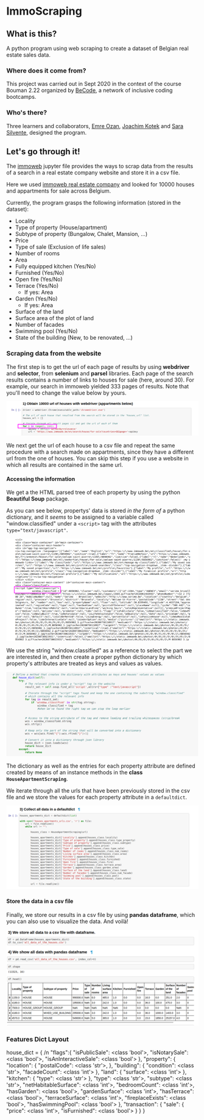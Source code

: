 # ImmoScraping

## What is this?

A python program using web scraping to create a dataset of Belgian real estate sales data.   

### Where does it come from?

This project was carried out in Sept 2020 in the context of the course Bouman 2.22 organized by [BeCode](https://github.com/becodeorg), a network of inclusive coding bootcamps.

### Who's there?

Three learners and collaborators, [Emre Ozan](https://github.com/mremreozan), [Joachim Kotek](https://github.com/jotwo) and [Sara Silvente](https://github.com/silventesa), designed the program.


## Let's go through it!

The [immoweb](https://github.com/mremreozan/immoweb_scraping/blob/master/immoweb.ipynb) jupyter file provides the ways to scrap data from the results of a search in a real estate company website and store it in a csv file.

Here we used [immoweb real estate company](https://www.immoweb.be/en) and looked for 10000 houses and appartments for sale across Belgium.

Currently, the program grasps the following information (stored in the dataset):
- Locality
- Type of property (House/apartment)
- Subtype of property (Bungalow, Chalet, Mansion, ...)
- Price
- Type of sale (Exclusion of life sales)
- Number of rooms
- Area
- Fully equipped kitchen (Yes/No)
- Furnished (Yes/No)
- Open fire (Yes/No)
- Terrace (Yes/No) 
    - If yes: Area
- Garden (Yes/No)
   - If yes: Area
- Surface of the land
- Surface area of the plot of land
- Number of facades
- Swimming pool (Yes/No)
- State of the building (New, to be renovated, ...)


### Scraping data from the website

The first step is to get the url of each page of results by using **webdriver** and **selector**, from **selenium** and **parsel** libraries. 
Each page of the search results contains a number of links to houses for sale (here, around 30). For example, our search in immoweb yielded 333 pages of results. Note that you'll need to change the value below by yours. 

![FIRST_CELL_ITERATING_RESULTS_PAGESURLS](/screenshots/sc1.png)

We next get the url of each house to a csv file and repeat the same procedure with a search made on appartments, since they have a different url from the one of houses. You can skip this step if you use a website in which all results are contained in the same url. 

#### Accessing the information

We get a the HTML parsed tree of each property by using the python **Beautiful Soup** package.

As you can see below, propertys' data is stored _in the form of_ a python dictionary, and it _seems_ to be assigned to a variable called "window.classified" under a ``<script>`` tag with the attributes ``type="text/javascript"``. 

![HTML_PROPERTY_WINDOW_CLASSIFIED](/screenshots/window_classified_good.png)

We use the string "window.classified" as a reference to select the part we are interested in, and then create a proper python dictionary by which property's attributes are treated as keys and values as values.

![CREATION_DICTIONAY](/screenshots/dictionary.png)

The dictionary as well as the entries for each property attribute are defined created by means of an instance methods in the **class `HouseApartmentScraping`**. 

We iterate through all the urls that have been previously stored in the csv file and we store the values for each property attribute in a ``defaultdict``.

![COLLECT_DEFAULTDICT](/screenshots/collect_defaultdict.png)

#### Store the data in a csv file

Finally, we store our results in a csv file by using **pandas dataframe**, which you can also use to visualize the data. And voilà!

![FINAL_CSV_PANDAS](/screenshots/store_csv_pandas.png)


### Features Dict Layout

house_dict = {
/n    "flags":{
        "isPublicSale": <class 'bool'>,
        "isNotarySale": <class 'bool'>,
        "isAnInteractiveSale": <class 'bool'>
    },
    "property": {
        "location": {
            "postalCode": <class 'str'>,
        },
        "building": {
            "condition": <class 'str'>,
            "facadeCount": <class 'int'>
        },
        "land": {
            "surface": <class 'int'>
        },
        "kitchen": {
            "type": <class 'str'>
        },
        "type": <class 'str'>,
        "subtype": <class 'str'>,
        "netHabitableSurface": <class 'int'>,
        "bedroomCount": <class 'int'>,
        "hasGarden": <class 'bool'>,
        "gardenSurface": <class 'int'>,
        "hasTerrace": <class 'bool'>,
        "terraceSurface": <class 'int'>,
        "fireplaceExists": <class 'bool'>,
        "hasSwimmingPool": <class 'bool'>
    },
    "transaction": {
        "sale": { 
            "price": <class 'int'>,
            "isFurnished": <class 'bool'>
        }
    }
}
